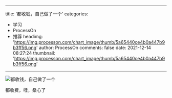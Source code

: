 
---
title: '都收钱，自己做了一个'
categories: 
 - 学习
 - ProcessOn
 - 推荐
headimg: 'https://img.processon.com/chart_image/thumb/5a65440ce4b0a447b9b3ff56.png'
author: ProcessOn
comments: false
date: 2021-12-14 08:27:24
thumbnail: 'https://img.processon.com/chart_image/thumb/5a65440ce4b0a447b9b3ff56.png'
---

<div>   
<img class="thumb" alt="都收钱，自己做了一个" src="https://img.processon.com/chart_image/thumb/5a65440ce4b0a447b9b3ff56.png" referrerpolicy="no-referrer">
<p>都收费，哇，桑心了</p>  
</div>
            